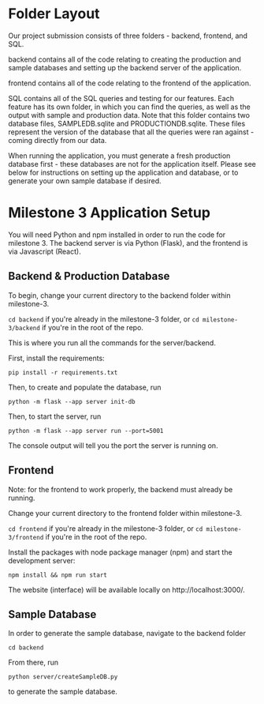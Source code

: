 # Folder Layout

Our project submission consists of three folders - backend, frontend, and SQL.

backend contains all of the code relating to creating the production and sample databases and setting up the backend server of the application.

frontend contains all of the code relating to the frontend of the application.

SQL contains all of the SQL queries and testing for our features. Each feature has its own folder, in which you can find the queries, as well as the output with sample and production data. Note that this folder contains two database files, SAMPLEDB.sqlite and PRODUCTIONDB.sqlite. These files represent the version of the database that all the queries were ran against - coming directly from our data.

When running the application, you must generate a fresh production database first - these databases are not for the application itself. Please see below for instructions on setting up the application and database, or to generate your own sample database if desired.

# Milestone 3 Application Setup

You will need Python and npm installed in order to run the code for milestone 3. The backend server is via Python (Flask), and the frontend is via Javascript (React).

## Backend & Production Database

To begin, change your current directory to the backend folder within milestone-3.

`cd backend` if you're already in the milestone-3 folder, or `cd milestone-3/backend` if you're in the root of the repo.

This is where you run all the commands for the server/backend.

First, install the requirements:

`pip install -r requirements.txt`

Then, to create and populate the database, run

`python -m flask --app server init-db`

Then, to start the server, run

`python -m flask --app server run --port=5001`

The console output will tell you the port the server is running on.

## Frontend

Note: for the frontend to work properly, the backend must already be running.

Change your current directory to the frontend folder within milestone-3.

`cd frontend` if you're already in the milestone-3 folder, or `cd milestone-3/frontend` if you're in the root of the repo.

Install the packages with node package manager (npm) and start the development server:

`npm install && npm run start`

The website (interface) will be available locally on http://localhost:3000/.


## Sample Database

In order to generate the sample database, navigate to the backend folder

`cd backend`

From there, run

`python server/createSampleDB.py`

to generate the sample database.

